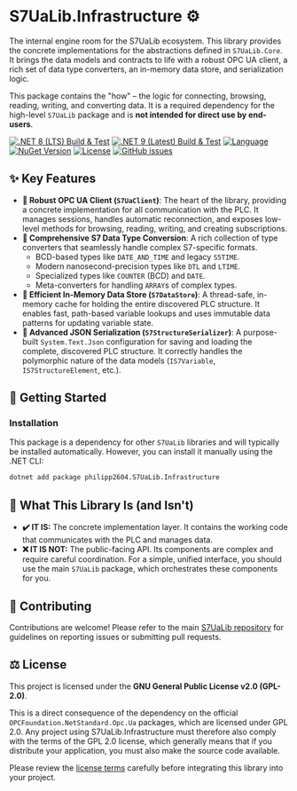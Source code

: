 ﻿# S7UaLib.Infrastructure ⚙️
The internal engine room for the S7UaLib ecosystem. This library provides the concrete implementations for the abstractions defined in `S7UaLib.Core`. It brings the data models and contracts to life with a robust OPC UA client, a rich set of data type converters, an in-memory data store, and serialization logic.

This package contains the "how" – the logic for connecting, browsing, reading, writing, and converting data. It is a required dependency for the high-level `S7UaLib` package and is **not intended for direct use by end-users**.

[![.NET 8 (LTS) Build & Test](https://github.com/philipp2604/S7UaLib/actions/workflows/dotnet-8-build-and-test.yml/badge.svg)](https://github.com/philipp2604/S7UaLib/actions/workflows/dotnet-8-build-and-test.yml)
[![.NET 9 (Latest) Build & Test](https://github.com/philipp2604/S7UaLib/actions/workflows/dotnet-9-build-and-test.yml/badge.svg)](https://github.com/philipp2604/S7UaLib/actions/workflows/dotnet-9-build-and-test.yml)
[![Language](https://img.shields.io/badge/language-C%23-blue.svg)](https://docs.microsoft.com/en-us/dotnet/csharp/)
[![NuGet Version](https://img.shields.io/nuget/v/philipp2604.S7UaLib.Infrastructure.svg?style=flat-square&logo=nuget)](https://www.nuget.org/packages/philipp2604.S7UaLib.Infrastructure/)
[![License](https://img.shields.io/badge/License-GPL_v2-blue.svg)](https://www.gnu.org/licenses/old-licenses/gpl-2.0.en.html)
[![GitHub issues](https://img.shields.io/github/issues/philipp2604/S7UaLib)](https://github.com/philipp2604/S7UaLib/issues)

## ✨ Key Features

-   **🔌 Robust OPC UA Client (`S7UaClient`)**: The heart of the library, providing a concrete implementation for all communication with the PLC. It manages sessions, handles automatic reconnection, and exposes low-level methods for browsing, reading, writing, and creating subscriptions.
-   **🔄 Comprehensive S7 Data Type Conversion**: A rich collection of type converters that seamlessly handle complex S7-specific formats.
    -   BCD-based types like `DATE_AND_TIME` and legacy `S5TIME`.
    -   Modern nanosecond-precision types like `DTL` and `LTIME`.
    -   Specialized types like `COUNTER` (BCD) and `DATE`.
    -   Meta-converters for handling `ARRAY`s of complex types.
-   **💾 Efficient In-Memory Data Store (`S7DataStore`)**: A thread-safe, in-memory cache for holding the entire discovered PLC structure. It enables fast, path-based variable lookups and uses immutable data patterns for updating variable state.
-   **📄 Advanced JSON Serialization (`S7StructureSerializer`)**: A purpose-built `System.Text.Json` configuration for saving and loading the complete, discovered PLC structure. It correctly handles the polymorphic nature of the data models (`IS7Variable`, `IS7StructureElement`, etc.).

## 🚀 Getting Started

### Installation

This package is a dependency for other `S7UaLib` libraries and will typically be installed automatically. However, you can install it manually using the .NET CLI:

```bash
dotnet add package philipp2604.S7UaLib.Infrastructure
```

## 🎯 What This Library Is (and Isn't)

-   **✔️ IT IS:** The concrete implementation layer. It contains the working code that communicates with the PLC and manages data.
-   **❌ IT IS NOT:** The public-facing API. Its components are complex and require careful coordination. For a simple, unified interface, you should use the main `S7UaLib` package, which orchestrates these components for you.

## 🤝 Contributing

Contributions are welcome! Please refer to the main [S7UaLib repository](https://github.com/philipp2604/S7UaLib) for guidelines on reporting issues or submitting pull requests.

## ⚖️ License

This project is licensed under the **GNU General Public License v2.0 (GPL-2.0)**.

This is a direct consequence of the dependency on the official `OPCFoundation.NetStandard.Opc.Ua` packages, which are licensed under GPL 2.0. Any project using S7UaLib.Infrastructure must therefore also comply with the terms of the GPL 2.0 license, which generally means that if you distribute your application, you must also make the source code available.

Please review the [license terms](https://www.gnu.org/licenses/old-licenses/gpl-2.0.en.html) carefully before integrating this library into your project.